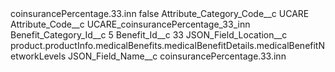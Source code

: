 <?xml version="1.0" encoding="UTF-8"?>
<CustomMetadata xmlns="http://soap.sforce.com/2006/04/metadata" xmlns:xsi="http://www.w3.org/2001/XMLSchema-instance" xmlns:xsd="http://www.w3.org/2001/XMLSchema">
    <label>coinsurancePercentage.33.inn</label>
    <protected>false</protected>
    <values>
        <field>Attribute_Category_Code__c</field>
        <value xsi:type="xsd:string">UCARE</value>
    </values>
    <values>
        <field>Attribute_Code__c</field>
        <value xsi:type="xsd:string">UCARE_coinsurancePercentage_33_inn</value>
    </values>
    <values>
        <field>Benefit_Category_Id__c</field>
        <value xsi:type="xsd:string">5</value>
    </values>
    <values>
        <field>Benefit_Id__c</field>
        <value xsi:type="xsd:string">33</value>
    </values>
    <values>
        <field>JSON_Field_Location__c</field>
        <value xsi:type="xsd:string">product.productInfo.medicalBenefits.medicalBenefitDetails.medicalBenefitNetworkLevels</value>
    </values>
    <values>
        <field>JSON_Field_Name__c</field>
        <value xsi:type="xsd:string">coinsurancePercentage.33.inn</value>
    </values>
</CustomMetadata>
